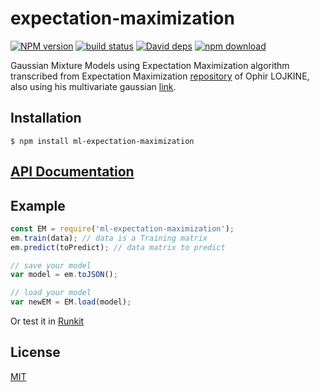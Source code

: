 # expectation-maximization

  [![NPM version][npm-image]][npm-url]
  [![build status][travis-image]][travis-url]
  [![David deps][david-image]][david-url]
  [![npm download][download-image]][download-url]

Gaussian Mixture Models using Expectation Maximization algorithm transcribed from Expectation Maximization [repository](https://github.com/lovasoa/expectation-maximization)
of Ophir LOJKINE, also using his multivariate gaussian [link](https://github.com/lovasoa/multivariate-gaussian).

## Installation

`$ npm install ml-expectation-maximization`

## [API Documentation](https://mljs.github.io/expectation-maximization/)

## Example

```js
const EM = require('ml-expectation-maximization');
em.train(data); // data is a Training matrix
em.predict(toPredict); // data matrix to predict

// save your model
var model = em.toJSON();

// load your model
var newEM = EM.load(model);
```

Or test it in [Runkit](https://runkit.com/npm/ml-expectation-maximization)

## License

[MIT](./LICENSE)

[npm-image]: https://img.shields.io/npm/v/ml-expectation-maximization.svg?style=flat-square
[npm-url]: https://npmjs.org/package/ml-expectation-maximization
[travis-image]: https://img.shields.io/travis/mljs/ml-expectation-maximization/master.svg?style=flat-square
[travis-url]: https://travis-ci.org/mljs/ml-expectation-maximization
[david-image]: https://img.shields.io/david/mljs/ml-expectation-maximization.svg?style=flat-square
[david-url]: https://david-dm.org/mljs/ml-expectation-maximization
[download-image]: https://img.shields.io/npm/dm/ml-expectation-maximization.svg?style=flat-square
[download-url]: https://npmjs.org/package/ml-expectation-maximization
